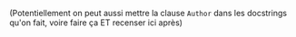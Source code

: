 (Potentiellement on peut aussi mettre la clause `Author` dans les docstrings qu'on fait, voire faire ça ET recenser ici après)